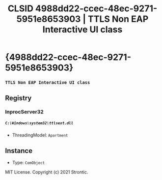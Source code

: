 ﻿---
title: "CLSID 4988dd22-ccec-48ec-9271-5951e8653903 | TTLS Non EAP Interactive UI class"
excerpt: What is COM-Object CLSID 4988dd22-ccec-48ec-9271-5951e8653903?
---

# {4988dd22-ccec-48ec-9271-5951e8653903}

### `TTLS Non EAP Interactive UI class`

## Registry


### InprocServer32

##### `C:\Windows\system32\ttlsext.dll`
* ThreadingModel: `Apartment`

## Instance

* Type: `ComObject`

MIT License. Copyright (c) 2021 Strontic.


